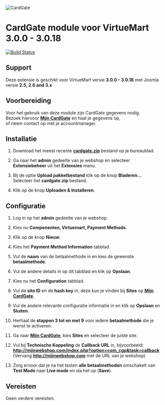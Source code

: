 ![CardGate](https://cdn.curopayments.net/thumb/200/logos/cardgate.png)

# CardGate module voor VirtueMart 3.0.0 - 3.0.18

[![Build Status](https://travis-ci.org/cardgate/virtuemart3.svg?branch=master)](https://travis-ci.org/cardgate/virtuemart3)

## Support

Deze extensie is geschikt voor VirtueMart versie **3.0.0 - 3.0.18** met Joomla versie **2.5, 2.6 and 3.x**

## Voorbereiding

Voor het gebruik van deze module zijn CardGate gegevens nodig.  
Bezoek hiervoor [**Mijn CardGate**](https://my.cardgate.com/) en haal je gegevens op,  
of neem contact op met je accountmanager.  

## Installatie

1. Download het meest recente [**cardgate.zip**](https://github.com/cardgate/virtuemart3/releases/) bestand op je bureaublad.

2. Ga naar het **admin** gedeelte van je webshop en selecteer **Extensiebeheer** uit het **Extensies** menu.

3. Bij de optie **Upload pakketbestand** klik op de knop **Bladeren...**   
   Selecteer het **cardgate.zip** bestand.
   
4. Klik op de knop **Uploaden & Installeren**.  
  
## Configuratie

1. Log in op het **admin** gedeelte van je webshop.

2. Kies nu **Componenten, Virtuemart, Payment Methods**.

3. Klik op de knop **Nieuw**.

4. Kies het **Payment Method Information** tabblad.

5. Vul de **naam** van de betaalmethode in en kies de gewenste **betaalmethode**.

6. Vul de andere details in op dit tabblad en klik op **Opslaan**.

7. Kies nu het **Configuration** tabblad.

8. Vul de **site ID** en de **hash key** in, deze kun je vinden bij **Sites** op [**Mijn CardGate**](https://my.cardgate.com/).

9. Vul de andere relevante configuratie informatie in en klik op **Opslaan** en **Sluiten**.

10. Herhaal de **stappen 3 tot en met 9** voor iedere **betaalmethode** die je wenst te activeren.

11. Ga naar [**Mijn CardGate**](https://my.cardgate.com/), kies **Sites** en selecteer de juiste site.

12. Vul bij **Technische Koppeling** de **Callback URL** in, bijvoorbeeld:  
    **http://mijnwebshop.com/index.php?option=com_cgp&task=callback**  
   (Vervang **http://mijnwebshop.com** met de URL van je webshop)  

13. Zorg ervoor dat je na het testen **alle betaalmethoden** omschakelt van **Test Mode** naar **Live mode** en sla het op (**Save**).
 
## Vereisten

Geen verdere vereisten.
